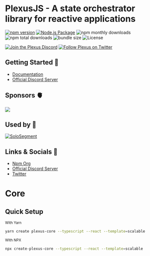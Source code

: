 # PlexusJS - A state orchestrator library for reactive applications

[![npm version](https://badge.fury.io/js/@plexusjs%2Fcore.svg)](https://badge.fury.io/js/@plexusjs%2Fcore)
[![Node.js Package](https://github.com/PlexusJS/plexus/actions/workflows/npm-publish-github-packages.yml/badge.svg)](https://github.com/PlexusJS/plexus/actions/workflows/npm-publish-github-packages.yml)
![npm monthly downloads](https://img.shields.io/npm/dw/@plexusjs/core?style=flat)
![npm total downloads](https://img.shields.io/npm/dt/@plexusjs/core?style=flat)
![bundle size](https://img.shields.io/bundlephobia/min/@plexusjs/core?style=flat)
![License](https://img.shields.io/npm/l/@plexusjs/core?style=flat)

[![Join the Plexus Discord](https://discordapp.com/api/guilds/941858479793123358/embed.png)](https://discord.gg/kWJ2kVnykH)
[![Follow Plexus on Twitter](https://img.shields.io/twitter/follow/plexusjs?color=%09%231DA1F2&logo=Twitter&logoColor=%09%231DA1F2&style=flat)](https://twitter.com/plexusjs)

## Getting Started 🚀

-   [Documentation](https://plexusjs.org)
-   [Official Discord Server](https://discord.gg/m2VmArU6WP)

## Sponsors 🫀

<a aria-label="Powered By Vercel" href="https://vercel.com?utm_source=plexusjs&utm_campaign=oss">
  <img src="https://www.datocms-assets.com/31049/1618983297-powered-by-vercel.svg">
</a>

## Used by 🤝

[![SoloSegment](https://solosegment.com/wp-content/uploads/2021/10/SoloSegment-logo-orange-white.png)](https://solosegment.com/)

## Links & Socials 🔗

-   [Npm Org](https://www.npmjs.com/org/plexusjs)
-   [Official Discord Server](https://discord.gg/m2VmArU6WP)
-   [Twitter](https://twitter.com/plexusjs)

# Core

## Quick Setup

<small>With Yarn</small>

```bash prefix="$"
yarn create plexus-core --typescript --react --template=scalable
```

<small>With NPX</small>

```bash
npx create-plexus-core --typescript --react --template=scalable
```
